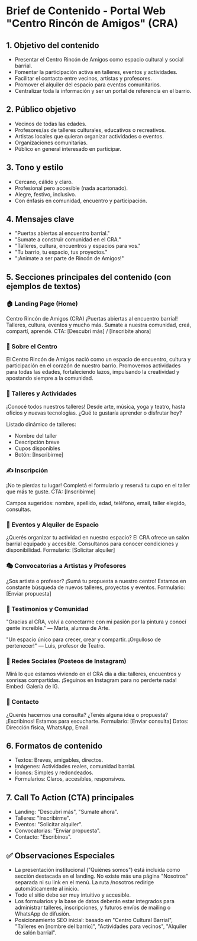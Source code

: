 # Brief de Contenido - Portal Web "Centro Rincón de Amigos" (CRA)

## 1. Objetivo del contenido
- Presentar el Centro Rincón de Amigos como espacio cultural y social barrial.
- Fomentar la participación activa en talleres, eventos y actividades.
- Facilitar el contacto entre vecinos, artistas y profesores.
- Promover el alquiler del espacio para eventos comunitarios.
- Centralizar toda la información y ser un portal de referencia en el barrio.

## 2. Público objetivo
- Vecinos de todas las edades.
- Profesores/as de talleres culturales, educativos o recreativos.
- Artistas locales que quieran organizar actividades o eventos.
- Organizaciones comunitarias.
- Público en general interesado en participar.

## 3. Tono y estilo
- Cercano, cálido y claro.
- Profesional pero accesible (nada acartonado).
- Alegre, festivo, inclusivo.
- Con énfasis en comunidad, encuentro y participación.

## 4. Mensajes clave
- "Puertas abiertas al encuentro barrial."
- "Sumate a construir comunidad en el CRA."
- "Talleres, cultura, encuentros y espacios para vos."
- "Tu barrio, tu espacio, tus proyectos."
- "¡Animate a ser parte de Rincón de Amigos!"

## 5. Secciones principales del contenido (con ejemplos de textos)

### 🏠 Landing Page (Home)
Centro Rincón de Amigos (CRA)
¡Puertas abiertas al encuentro barrial!
Talleres, cultura, eventos y mucho más.
Sumate a nuestra comunidad, creá, compartí, aprendé.
CTA: [Descubrí más] / [Inscribite ahora]

### 🧡 Sobre el Centro
El Centro Rincón de Amigos nació como un espacio de encuentro, cultura y participación en el corazón de nuestro barrio.
Promovemos actividades para todas las edades, fortaleciendo lazos, impulsando la creatividad y apostando siempre a la comunidad.

### 🎨 Talleres y Actividades
¡Conocé todos nuestros talleres!
Desde arte, música, yoga y teatro, hasta oficios y nuevas tecnologías.
¿Qué te gustaría aprender o disfrutar hoy?

Listado dinámico de talleres:
- Nombre del taller
- Descripción breve
- Cupos disponibles
- Botón: [Inscribirme]

### ✍️ Inscripción
¡No te pierdas tu lugar!
Completá el formulario y reservá tu cupo en el taller que más te guste.
CTA: [Inscribirme]

Campos sugeridos: nombre, apellido, edad, teléfono, email, taller elegido, consultas.

### 📅 Eventos y Alquiler de Espacio
¿Querés organizar tu actividad en nuestro espacio?
El CRA ofrece un salón barrial equipado y accesible.
Consultanos para conocer condiciones y disponibilidad.
Formulario: [Solicitar alquiler]

### 🎭 Convocatorias a Artistas y Profesores
¿Sos artista o profesor?
¡Sumá tu propuesta a nuestro centro!
Estamos en constante búsqueda de nuevos talleres, proyectos y eventos.
Formulario: [Enviar propuesta]

### 💬 Testimonios y Comunidad
"Gracias al CRA, volví a conectarme con mi pasión por la pintura y conocí gente increíble." — Marta, alumna de Arte.

"Un espacio único para crecer, crear y compartir. ¡Orgulloso de pertenecer!" — Luis, profesor de Teatro.

### 📸 Redes Sociales (Posteos de Instagram)
Mirá lo que estamos viviendo en el CRA día a día: talleres, encuentros y sonrisas compartidas.
¡Seguinos en Instagram para no perderte nada!
Embed: Galería de IG.

### 📩 Contacto
¿Querés hacernos una consulta? ¿Tenés alguna idea o propuesta?
¡Escribinos! Estamos para escucharte.
Formulario: [Enviar consulta]
Datos: Dirección física, WhatsApp, Email.

## 6. Formatos de contenido
- Textos: Breves, amigables, directos.
- Imágenes: Actividades reales, comunidad barrial.
- Íconos: Simples y redondeados.
- Formularios: Claros, accesibles, responsivos.

## 7. Call To Action (CTA) principales
- Landing: "Descubrí más", "Sumate ahora".
- Talleres: "Inscribirme".
- Eventos: "Solicitar alquiler".
- Convocatorias: "Enviar propuesta".
- Contacto: "Escribinos".

## ✅ Observaciones Especiales
- La presentación institucional ("Quiénes somos") está incluida como sección destacada en el landing. No existe más una página "Nosotros" separada ni su link en el menú. La ruta /nosotros redirige automáticamente al inicio.
- Todo el sitio debe ser muy intuitivo y accesible.
- Los formularios y la base de datos deberán estar integrados para administrar talleres, inscripciones, y futuros envíos de mailing o WhatsApp de difusión.
- Posicionamiento SEO inicial: basado en "Centro Cultural Barrial", "Talleres en [nombre del barrio]", "Actividades para vecinos", "Alquiler de salón barrial".
